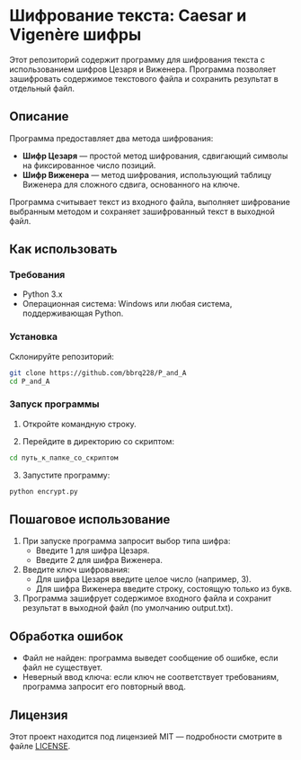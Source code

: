 # Шифрование текста: Caesar и Vigenère шифры

Этот репозиторий содержит программу для шифрования текста с использованием шифров Цезаря и Виженера. Программа позволяет зашифровать содержимое текстового файла и сохранить результат в отдельный файл.

## Описание

Программа предоставляет два метода шифрования:
- **Шифр Цезаря** — простой метод шифрования, сдвигающий символы на фиксированное число позиций.
- **Шифр Виженера** — метод шифрования, использующий таблицу Виженера для сложного сдвига, основанного на ключе.

Программа считывает текст из входного файла, выполняет шифрование выбранным методом и сохраняет зашифрованный текст в выходной файл.

## Как использовать

### Требования

- Python 3.x
- Операционная система: Windows или любая система, поддерживающая Python.

### Установка

Склонируйте репозиторий:
```bash
git clone https://github.com/bbrq228/P_and_A
cd P_and_A
```

### Запуск программы

1. Откройте командную строку.

2. Перейдите в директорию со скриптом:

```bash
cd путь_к_папке_со_скриптом
```
3. Запустите программу:
```bash
python encrypt.py
```
## Пошаговое использование

1. При запуске программа запросит выбор типа шифра:
   + Введите 1 для шифра Цезаря.
   + Введите 2 для шифра Виженера.
2. Введите ключ шифрования:
    + Для шифра Цезаря введите целое число (например, 3).
    + Для шифра Виженера введите строку, состоящую только из букв.
3. Программа зашифрует содержимое входного файла и сохранит результат в выходной файл (по умолчанию output.txt).

## Обработка ошибок

+ Файл не найден: программа выведет сообщение об ошибке, если файл не существует.
+ Неверный ввод ключа: если ключ не соответствует требованиям, программа запросит его повторный ввод.

## Лицензия
Этот проект находится под лицензией MIT — подробности смотрите в файле [LICENSE](LICENSE.txt).
